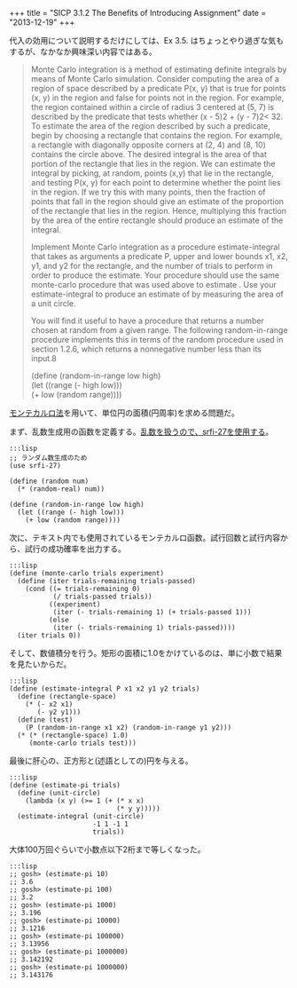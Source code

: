 +++
title = "SICP 3.1.2 The Benefits of Introducing Assignment"
date = "2013-12-19"
+++

代入の効用について説明するだけにしては、Ex 3.5.
はちょっとやり過ぎな気もするが、なかなか興味深い内容ではある。

> Monte Carlo integration is a method of estimating definite integrals
> by means of Monte Carlo simulation. Consider computing the area of a
> region of space described by a predicate P(x, y) that is true for
> points (x, y) in the region and false for points not in the region.
> For example, the region contained within a circle of radius 3 centered
> at (5, 7) is described by the predicate that tests whether (x - 5)2 +
> (y - 7)2\< 32. To estimate the area of the region described by such a
> predicate, begin by choosing a rectangle that contains the region. For
> example, a rectangle with diagonally opposite corners at (2, 4) and
> (8, 10) contains the circle above. The desired integral is the area of
> that portion of the rectangle that lies in the region. We can estimate
> the integral by picking, at random, points (x,y) that lie in the
> rectangle, and testing P(x, y) for each point to determine whether the
> point lies in the region. If we try this with many points, then the
> fraction of points that fall in the region should give an estimate of
> the proportion of the rectangle that lies in the region. Hence,
> multiplying this fraction by the area of the entire rectangle should
> produce an estimate of the integral.
>
> Implement Monte Carlo integration as a procedure estimate-integral
> that takes as arguments a predicate P, upper and lower bounds x1, x2,
> y1, and y2 for the rectangle, and the number of trials to perform in
> order to produce the estimate. Your procedure should use the same
> monte-carlo procedure that was used above to estimate . Use your
> estimate-integral to produce an estimate of by measuring the area of a
> unit circle.
>
> You will find it useful to have a procedure that returns a number
> chosen at random from a given range. The following random-in-range
> procedure implements this in terms of the random procedure used in
> section 1.2.6, which returns a nonnegative number less than its
> input.8
>
> (define (random-in-range low high)  
>  (let ((range (- high low)))  
>  (+ low (random range))))

[モンテカルロ法][]を用いて、単位円の面積(円周率)を求める問題だ。

まず、乱数生成用の函数を定義する。[乱数を扱うので、srfi-27を使用する][]。

    :::lisp
    ;; ランダム数生成のため
    (use srfi-27)

    (define (random num)
      (* (random-real) num))

    (define (random-in-range low high)
      (let ((range (- high low)))
        (+ low (random range))))


次に、テキスト内でも使用されているモンテカルロ函数。試行回数と試行内容から、試行の成功確率を出力する。

    :::lisp
    (define (monte-carlo trials experiment)
      (define (iter trials-remaining trials-passed)
        (cond ((= trials-remaining 0)
               (/ trials-passed trials))
              ((experiment)
               (iter (- trials-remaining 1) (+ trials-passed 1)))
              (else
               (iter (- trials-remaining 1) trials-passed))))
      (iter trials 0))


そして、数値積分を行う。矩形の面積に1.0をかけているのは、単に小数で結果を見たいからだ。

    :::lisp
    (define (estimate-integral P x1 x2 y1 y2 trials)
      (define (rectangle-space)
        (* (- x2 x1)
           (- y2 y1)))
      (define (test)
        (P (random-in-range x1 x2) (random-in-range y1 y2)))
      (* (* (rectangle-space) 1.0)
         (monte-carlo trials test)))


最後に肝心の、正方形と(述語としての)円を与える。

    :::lisp
    (define (estimate-pi trials)
      (define (unit-circle)
        (lambda (x y) (>= 1 (+ (* x x)
                               (* y y)))))
      (estimate-integral (unit-circle)
                         -1 1 -1 1
                         trials))

大体100万回ぐらいで小数点以下2桁まで等しくなった。

    :::lisp
    ;; gosh> (estimate-pi 10)
    ;; 3.6
    ;; gosh> (estimate-pi 100)
    ;; 3.2
    ;; gosh> (estimate-pi 1000)
    ;; 3.196
    ;; gosh> (estimate-pi 10000)
    ;; 3.1216
    ;; gosh> (estimate-pi 100000)
    ;; 3.13956
    ;; gosh> (estimate-pi 1000000)
    ;; 3.142192
    ;; gosh> (estimate-pi 1000000)
    ;; 3.143176


  [モンテカルロ法]: http://ja.wikipedia.org/wiki/%E3%83%A2%E3%83%B3%E3%83%86%E3%82%AB%E3%83%AB%E3%83%AD%E6%B3%95
    "モンテカルロ法"
  [乱数を扱うので、srfi-27を使用する]: http://sicp.g.hatena.ne.jp/hyuki/20060505/random
    "SRFI-27疑似乱数発生器インタフェース"
